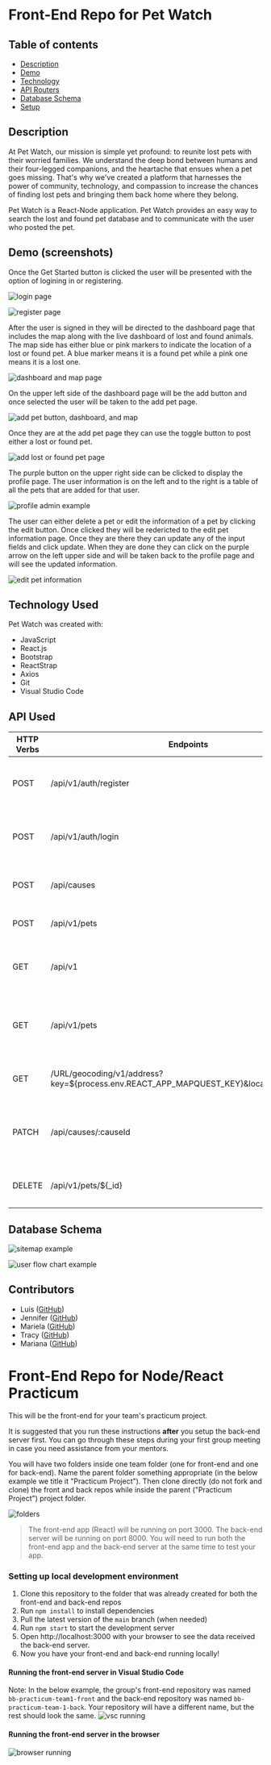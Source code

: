 # Front-End Repo for Pet Watch

## Table of contents

* [Description](#description)
* [Demo](#demo)
* [Technology](#technology)
* [API Routers](#routers)
* [Database Schema](#database)
* [Setup](#setup)


## Description 
At Pet Watch, our mission is simple yet profound: to reunite lost pets with their worried families. We understand the deep bond between humans and their four-legged companions, and the heartache that ensues when a pet goes missing. That's why we've created a platform that harnesses the power of community, technology, and compassion to increase the chances of finding lost pets and bringing them back home where they belong.

Pet Watch is a React-Node application. Pet Watch provides an easy way to search the lost and found pet database and to communicate with the user who posted the pet.   


## Demo (screenshots)
Once the Get Started button is clicked the user will be presented with the option of logining in or registering. 

![login page](images/login.png)

![register page](images/register.png)

After the user is signed in they will be directed to the dashboard page that includes the map along with the live dashboard of lost and found animals. The map side has either blue or pink markers to indicate the location of a lost or found pet. A blue marker means it is a found pet while a pink one means it is a lost one.

![dashboard and map page](images/dashboard-map.png)

On the upper left side of the dashboard page will be the add button and once selected the user will be taken to the add pet page. 

![add pet button, dashboard, and map](images/add-dashboard-map.png)

Once they are at the add pet page they can use the toggle button to post either a lost or found pet. 

![add lost or found pet page](images/add-pet.png)


The purple button on the upper right side can be clicked to display the profile page. The user information is on the left and to the right is a table of all the pets that are added for that user.

![profile admin example](images/profile-example.png)

The user can either delete a pet or edit the information of a pet by clicking the edit button. Once clicked they will be redericted to the edit pet information page. Once they are there they can update any of the input fields and click update. When they are done they can click on the purple arrow on the left upper side and will be taken back to the profile page and will see the updated information. 

![edit pet information](images/edit-page.png)

## Technology Used
Pet Watch was created with:
- JavaScript
- React.js
- Bootstrap
- ReactStrap
- Axios
- Git
- Visual Studio Code


## API Used
| HTTP Verbs | Endpoints | Action |
| --- | --- | --- |
| POST | /api/v1/auth/register | To sign up a new user account |
| POST | /api/v1/auth/login | To login an existing user account |
| POST | /api/causes | To create a new cause |
| POST | /api/v1/pets | To post a new pet |
| GET | /api/v1 | To retrieve all pets on the platform |
| GET | /api/v1/pets | To retrieve details of a single pet |
| GET | /URL/geocoding/v1/address?key=${process.env.REACT_APP_MAPQUEST_KEY}&location=${zipcode} | To retrieve details of map |
| PATCH | /api/causes/:causeId | To edit the details of a single cause |
| DELETE | /api/v1/pets/${_id} | To delete a single pet |

## Database Schema

![sitemap example](images/sitemap.png)

![user flow chart example](images/user-flow-chart.png)

## Contributors

- Luis ([GitHub](https://github.com/Count-MonteCristo))
- Jennifer ([GitHub](https://github.com/JenMcD-star))
- Mariela ([GitHub](https://github.com/Mariela-t))
- Tracy ([GitHub](https://github.com/trca831))
- Mariana ([GitHub](https://github.com/Maarimar))

















# Front-End Repo for Node/React Practicum

This will be the front-end for your team's practicum project.

It is suggested that you run these instructions **after** you setup the back-end server first.
You can go through these steps during your first group meeting in case you need assistance from your mentors.

You will have two folders inside one team folder (one for front-end and one for back-end). Name the parent folder something appropriate (in the below example we title it "Practicum Project").  Then clone directly (do not fork and clone) the front and back repos while inside the parent ("Practicum Project") project folder.

![folders](images/folder_structure.png)

>The front-end app (React) will be running on port 3000. The back-end server will be running on port 8000. You will need to run both the front-end app and the back-end server at the same time to test your app.

### Setting up local development environment

1. Clone this repository to the folder that was already created for both the front-end and back-end repos
2. Run `npm install` to install dependencies
3. Pull the latest version of the `main` branch (when needed)
4. Run `npm start` to start the development server
5. Open http://localhost:3000 with your browser to see the data received the back-end server.
6. Now you have your front-end and back-end running locally!

#### Running the front-end server in Visual Studio Code
Note: In the below example, the group's front-end repository was named `bb-practicum-team1-front` and the back-end repository was named `bb-practicum-team-1-back`.  Your repository will have a different name, but the rest should look the same.
![vsc running](images/front-end-running-vsc.png)

#### Running the front-end server in the browser
![browser running](images/front-end-running-browser.png)
